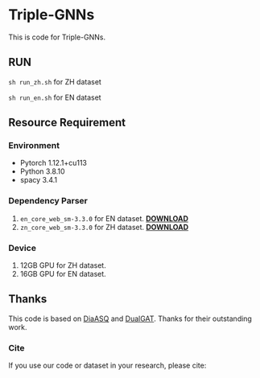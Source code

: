 # Triple-GNNs
This is code for Triple-GNNs.

## RUN
`sh run_zh.sh` for ZH dataset

`sh run_en.sh` for EN dataset
## Resource Requirement
### Environment
- Pytorch 1.12.1+cu113
- Python 3.8.10
- spacy 3.4.1

### Dependency Parser
1. `en_core_web_sm-3.3.0` for EN dataset. **[DOWNLOAD](https://github.com/explosion/spacy-models/releases/tag/en_core_web_sm-3.3.0)**
2. `zn_core_web_sm-3.3.0` for ZH dataset. **[DOWNLOAD](https://github.com/explosion/spacy-models/releases/tag/zh_core_web_sm-3.3.0)**

### Device
1. 12GB GPU for ZH dataset.
2. 16GB GPU for EN dataset.

## Thanks
This code is based on [DiaASQ](https://github.com/unikcc/DiaASQ) and [DualGAT](https://github.com/something678/TodKat). Thanks for their outstanding work.

### Cite
If you use our code or dataset in your research, please cite:

